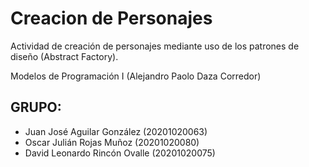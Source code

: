 # Creacion de Personajes

Actividad de creación de personajes mediante uso de los patrones de diseño (Abstract Factory).

Modelos de Programación I (Alejandro Paolo Daza Corredor)

## GRUPO:

* Juan José Aguilar González (20201020063)
* Oscar Julián Rojas Muñoz (20201020080)
* David Leonardo Rincón Ovalle (20201020075)
